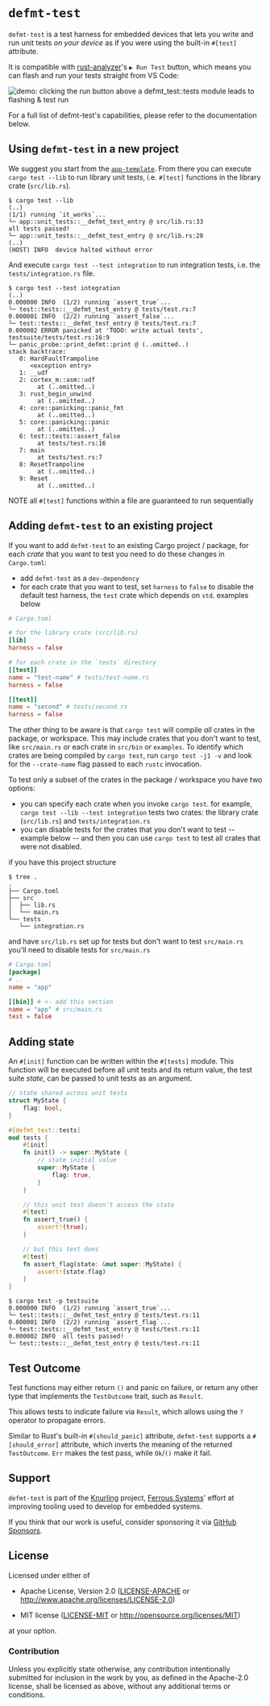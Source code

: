 # `defmt-test`

`defmt-test` is a test harness for embedded devices that lets you write and run unit tests *on your device* as if you were using the built-in `#[test]` attribute.

It is compatible with [rust-analyzer]'s `▶ Run Test` button, which means you can flash and run your tests straight from VS Code:

![demo: clicking the run button above a defmt_test::tests module leads to flashing & test run ](./demo.gif)

For a full list of defmt-test's capabilities, please refer to the documentation below.

[rust-analyzer]: https://rust-analyzer.github.io

## Using `defmt-test` in a new project

We suggest you start from the [`app-template`].
From there you can execute `cargo test --lib` to run library unit tests, i.e. `#[test]` functions in the library crate (`src/lib.rs`).

[`app-template`]: https://github.com/knurling-rs/app-template

``` console
$ cargo test --lib
(..)
(1/1) running `it_works`...
└─ app::unit_tests::__defmt_test_entry @ src/lib.rs:33
all tests passed!
└─ app::unit_tests::__defmt_test_entry @ src/lib.rs:28
(..)
(HOST) INFO  device halted without error
```

And execute `cargo test --test integration` to run integration tests, i.e. the `tests/integration.rs` file.

``` console
$ cargo test --test integration
(..)
0.000000 INFO  (1/2) running `assert_true`...
└─ test::tests::__defmt_test_entry @ tests/test.rs:7
0.000001 INFO  (2/2) running `assert_false`...
└─ test::tests::__defmt_test_entry @ tests/test.rs:7
0.000002 ERROR panicked at 'TODO: write actual tests', testsuite/tests/test.rs:16:9
└─ panic_probe::print_defmt::print @ (..omitted..)
stack backtrace:
   0: HardFaultTrampoline
      <exception entry>
   1: __udf
   2: cortex_m::asm::udf
        at (..omitted..)
   3: rust_begin_unwind
        at (..omitted..)
   4: core::panicking::panic_fmt
        at (..omitted..)
   5: core::panicking::panic
        at (..omitted..)
   6: test::tests::assert_false
        at tests/test.rs:16
   7: main
        at tests/test.rs:7
   8: ResetTrampoline
        at (..omitted..)
   9: Reset
        at (..omitted..)
```

NOTE all `#[test]` functions within a file are guaranteed to run sequentially

## Adding `defmt-test` to an existing project

If you want to add `defmt-test` to an existing Cargo project / package, for each *crate* that you want to test you need to do these changes in `Cargo.toml`:

- add `defmt-test` as a `dev-dependency`
- for each crate that you want to test, set `harness` to `false` to disable the default test harness, the `test` crate which depends on `std`. examples below

``` toml
# Cargo.toml

# for the library crate (src/lib.rs)
[lib]
harness = false

# for each crate in the `tests` directory
[[test]]
name = "test-name" # tests/test-name.rs
harness = false

[[test]]
name = "second" # tests/second.rs
harness = false
```

The other thing to be aware is that `cargo test` will compile *all* crates in the package, or workspace.
This may include crates that you don't want to test, like `src/main.rs` or each crate in `src/bin` or `examples`.
To identify which crates are being compiled by `cargo test`, run `cargo test -j1 -v` and look for the `--crate-name` flag passed to each `rustc` invocation.

To test only a subset of the crates in the package / workspace you have two options:

- you can specify each crate when you invoke `cargo test`. for example, `cargo test --lib --test integration` tests two crates: the library crate (`src/lib.rs`) and `tests/integration.rs`
- you can disable tests for the crates that you don't want to test -- example below -- and then you can use `cargo test` to test all crates that were not disabled.

if you have this project structure

``` console
$ tree .
.
├── Cargo.toml
├── src
│  ├── lib.rs
│  └── main.rs
└── tests
   └── integration.rs
```

and have `src/lib.rs` set up for tests but don't want to test `src/main.rs` you'll need to disable tests for `src/main.rs`

``` toml
# Cargo.toml
[package]
# ..
name = "app"

[[bin]] # <- add this section
name = "app" # src/main.rs
test = false
```

## Adding state

An `#[init]` function can be written within the `#[tests]` module.
This function will be executed before all unit tests and its return value, the test suite *state*, can be passed to unit tests as an argument.

``` rust
// state shared across unit tests
struct MyState {
    flag: bool,
}

#[defmt_test::tests]
mod tests {
    #[init]
    fn init() -> super::MyState {
        // state initial value
        super::MyState {
            flag: true,
        }
    }

    // this unit test doesn't access the state
    #[test]
    fn assert_true() {
        assert!(true);
    }

    // but this test does
    #[test]
    fn assert_flag(state: &mut super::MyState) {
        assert!(state.flag)
    }
}
```

``` console
$ cargo test -p testsuite
0.000000 INFO  (1/2) running `assert_true`...
└─ test::tests::__defmt_test_entry @ tests/test.rs:11
0.000001 INFO  (2/2) running `assert_flag`...
└─ test::tests::__defmt_test_entry @ tests/test.rs:11
0.000002 INFO  all tests passed!
└─ test::tests::__defmt_test_entry @ tests/test.rs:11
```

## Test Outcome

Test functions may either return `()` and panic on failure, or return any other type that implements the `TestOutcome` trait, such as `Result`.

This allows tests to indicate failure via `Result`, which allows using the `?` operator to propagate errors.

Similar to Rust's built-in `#[should_panic]` attribute, `defmt-test` supports a `#[should_error]` attribute, which inverts the meaning of the returned `TestOutcome`.
`Err` makes the test pass, while `Ok`/`()` make it fail.

## Support

`defmt-test` is part of the [Knurling] project, [Ferrous Systems]' effort at
improving tooling used to develop for embedded systems.

If you think that our work is useful, consider sponsoring it via [GitHub
Sponsors].

## License

Licensed under either of

- Apache License, Version 2.0 ([LICENSE-APACHE](LICENSE-APACHE) or
  http://www.apache.org/licenses/LICENSE-2.0)

- MIT license ([LICENSE-MIT](LICENSE-MIT) or http://opensource.org/licenses/MIT)

at your option.

### Contribution

Unless you explicitly state otherwise, any contribution intentionally submitted
for inclusion in the work by you, as defined in the Apache-2.0 license, shall be
licensed as above, without any additional terms or conditions.

[Knurling]: https://knurling.ferrous-systems.com
[Ferrous Systems]: https://ferrous-systems.com/
[GitHub Sponsors]: https://github.com/sponsors/knurling-rs
